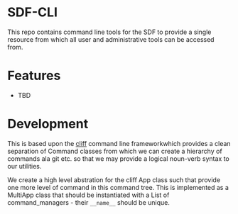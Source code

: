 # SDF-CLI

This repo contains command line tools for the SDF to provide a single resource from which all user and administrative tools can be accessed from.

# Features

- TBD



# Development

This is based upon the [cliff](https://docs.openstack.org/cliff/latest/index.html) command line frameworkwhich provides a clean separation of Command classes from which we can create a hierarchy of commands ala git etc. so that we may provide a logical noun-verb syntax to our utilities.

We create a high level abstration for the cliff App class such that provide one more level of command in this command tree. This is implemented as a MultiApp class that should be instantiated with a List of command_managers - their `__name__` should be unique.


